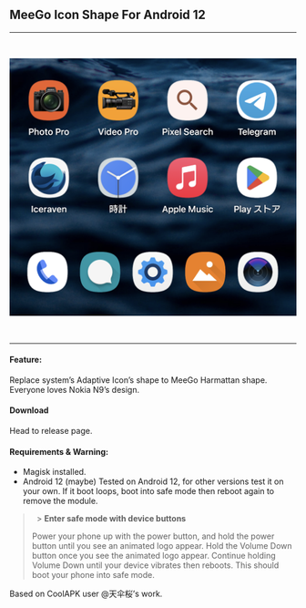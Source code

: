 ## MeeGo Icon Shape For Android 12

---

&nbsp;

![Screenshot after installed this module.](screenshot_1.png)

&nbsp;

---

#### Feature:

Replace system’s Adaptive Icon’s shape to MeeGo Harmattan shape. Everyone loves Nokia N9’s design.

#### Download

Head to release page.

#### Requirements & Warning:

- Magisk installed.
- Android 12 (maybe)
  Tested on Android 12, for other versions test it on your own. If it boot loops, boot into safe mode then reboot again to remove the module.

> &nbsp; > **Enter safe mode with device buttons**
>
> Power your phone up with the power button, and hold the power button until you see an animated logo appear.
> Hold the Volume Down button once you see the animated logo appear.
> Continue holding Volume Down until your device vibrates then reboots.
> This should boot your phone into safe mode.
> &nbsp;

Based on CoolAPK user @天伞桜’s work.
